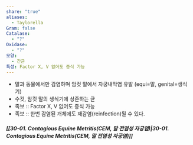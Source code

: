 ```yaml
---
share: "true"
aliases:
  - Taylorella
Gram: false
Catalase:
  - "?"
Oxidase:
  - "?"
모양:
  - 간균
특성: Factor X, V 없어도 증식 가능
---
```


- 말과 동물에서만 감염하며 암컷 말에서 자궁내막염 유발 (equi=말, genital=생식기)
- 수컷, 암컷 말의 생식기에 상존하는 균
- 족보 :: Factor X, V 없어도 증식 가능
- 족보 :: 한번 감염된 개체에도 재감염(reinfection)될 수 있다.

##### [[30-01. Contagious Equine Metritis(CEM, 말 전염성 자궁염)|30-01. Contagious Equine Metritis(CEM, 말 전염성 자궁염)]]